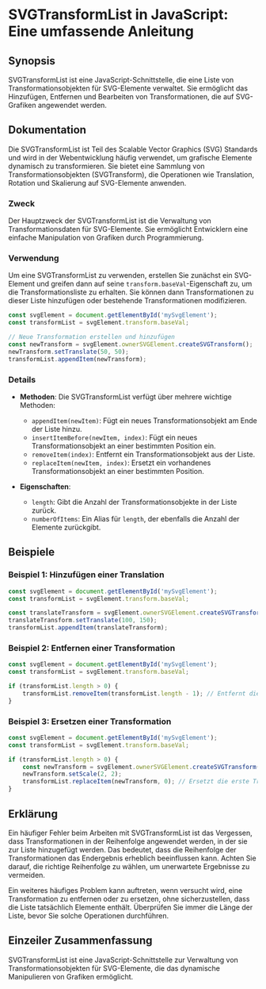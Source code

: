 <!--
Meta Description: # SVGTransformList in JavaScript: Eine umfassende Anleitung ## Synopsis SVGTransformList ist eine JavaScript-Schnittstelle, die eine Liste von Transfo...
Meta Keywords: die, der, const, svgelement, transformlist
-->

# SVGTransformList in JavaScript: Eine umfassende Anleitung

## Synopsis
SVGTransformList ist eine JavaScript-Schnittstelle, die eine Liste von Transformationsobjekten für SVG-Elemente verwaltet. Sie ermöglicht das Hinzufügen, Entfernen und Bearbeiten von Transformationen, die auf SVG-Grafiken angewendet werden.

## Dokumentation
Die SVGTransformList ist Teil des Scalable Vector Graphics (SVG) Standards und wird in der Webentwicklung häufig verwendet, um grafische Elemente dynamisch zu transformieren. Sie bietet eine Sammlung von Transformationsobjekten (SVGTransform), die Operationen wie Translation, Rotation und Skalierung auf SVG-Elemente anwenden.

### Zweck
Der Hauptzweck der SVGTransformList ist die Verwaltung von Transformationsdaten für SVG-Elemente. Sie ermöglicht Entwicklern eine einfache Manipulation von Grafiken durch Programmierung.

### Verwendung
Um eine SVGTransformList zu verwenden, erstellen Sie zunächst ein SVG-Element und greifen dann auf seine `transform.baseVal`-Eigenschaft zu, um die Transformationsliste zu erhalten. Sie können dann Transformationen zu dieser Liste hinzufügen oder bestehende Transformationen modifizieren.

```javascript
const svgElement = document.getElementById('mySvgElement');
const transformList = svgElement.transform.baseVal;

// Neue Transformation erstellen und hinzufügen
const newTransform = svgElement.ownerSVGElement.createSVGTransform();
newTransform.setTranslate(50, 50);
transformList.appendItem(newTransform);
```

### Details
- **Methoden**: Die SVGTransformList verfügt über mehrere wichtige Methoden:
  - `appendItem(newItem)`: Fügt ein neues Transformationsobjekt am Ende der Liste hinzu.
  - `insertItemBefore(newItem, index)`: Fügt ein neues Transformationsobjekt an einer bestimmten Position ein.
  - `removeItem(index)`: Entfernt ein Transformationsobjekt aus der Liste.
  - `replaceItem(newItem, index)`: Ersetzt ein vorhandenes Transformationsobjekt an einer bestimmten Position.
  
- **Eigenschaften**:
  - `length`: Gibt die Anzahl der Transformationsobjekte in der Liste zurück.
  - `numberOfItems`: Ein Alias für `length`, der ebenfalls die Anzahl der Elemente zurückgibt.

## Beispiele
### Beispiel 1: Hinzufügen einer Translation
```javascript
const svgElement = document.getElementById('mySvgElement');
const transformList = svgElement.transform.baseVal;

const translateTransform = svgElement.ownerSVGElement.createSVGTransform();
translateTransform.setTranslate(100, 150);
transformList.appendItem(translateTransform);
```

### Beispiel 2: Entfernen einer Transformation
```javascript
const svgElement = document.getElementById('mySvgElement');
const transformList = svgElement.transform.baseVal;

if (transformList.length > 0) {
    transformList.removeItem(transformList.length - 1); // Entfernt die letzte Transformation
}
```

### Beispiel 3: Ersetzen einer Transformation
```javascript
const svgElement = document.getElementById('mySvgElement');
const transformList = svgElement.transform.baseVal;

if (transformList.length > 0) {
    const newTransform = svgElement.ownerSVGElement.createSVGTransform();
    newTransform.setScale(2, 2);
    transformList.replaceItem(newTransform, 0); // Ersetzt die erste Transformation
}
```

## Erklärung
Ein häufiger Fehler beim Arbeiten mit SVGTransformList ist das Vergessen, dass Transformationen in der Reihenfolge angewendet werden, in der sie zur Liste hinzugefügt werden. Das bedeutet, dass die Reihenfolge der Transformationen das Endergebnis erheblich beeinflussen kann. Achten Sie darauf, die richtige Reihenfolge zu wählen, um unerwartete Ergebnisse zu vermeiden.

Ein weiteres häufiges Problem kann auftreten, wenn versucht wird, eine Transformation zu entfernen oder zu ersetzen, ohne sicherzustellen, dass die Liste tatsächlich Elemente enthält. Überprüfen Sie immer die Länge der Liste, bevor Sie solche Operationen durchführen.

## Einzeiler Zusammenfassung
SVGTransformList ist eine JavaScript-Schnittstelle zur Verwaltung von Transformationsobjekten für SVG-Elemente, die das dynamische Manipulieren von Grafiken ermöglicht.